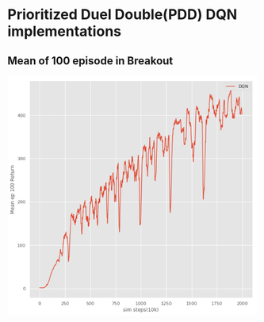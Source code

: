 # Prioritized Duel Double(PDD) DQN implementations

## Mean of 100 episode in Breakout

![Alt Text](https://github.com/edmophia/DQN/blob/master/data/plots/dqn_result.png)